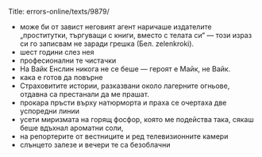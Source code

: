Title: errors-online/texts/9879/

* може би от завист неговият агент наричаше издателите „проститутки, търгуващи с книги, вместо с телата си“ — този израз си го записвам не заради грешка (Бел. zelenkroki).
* шест години слез нея
* професионални те чистачки
* На Вайк Енслин никога не се беше — героят е Майк, не Вайк.
* кака е готов да повърне
* Страховитите истории, разказвани около лагерните огньове, отдавна са престанали да ме прашат.
* прокара пръсти върху натюрморта и праха се очертаха две успоредни линии
* усети миризмата на горящ фосфор, която ме подейства така, сякаш беше вдъхнал ароматни соли,
* на репортерите от вестниците и ред телевизионните камери
* слънцето залезе и вечери те са безоблачни
